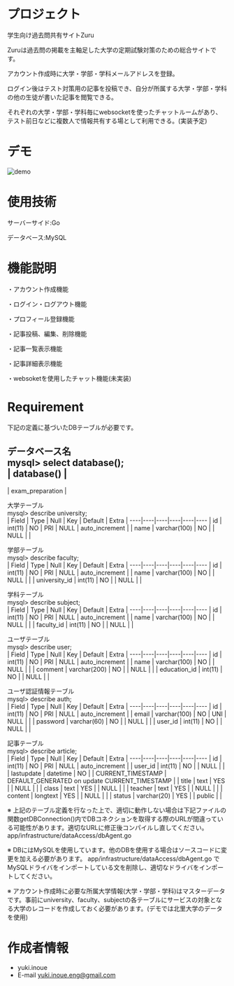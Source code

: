 # プロジェクト

学生向け過去問共有サイトZuru

Zuruは過去問の掲載を主軸足した大学の定期試験対策のための総合サイトです。

アカウント作成時に大学・学部・学科メールアドレスを登録。

ログイン後はテスト対策用の記事を投稿でき、自分が所属する大学・学部・学科の他の生徒が書いた記事を閲覧できる。

それぞれの大学・学部・学科毎にwebsocketを使ったチャットルームがあり、テスト前日などに複数人で情報共有する場として利用できる。(実装予定)


# デモ

![demo](https://raw.github.com/wiki/yuki-inoue-eng/exam-preparation--app/images/exam-preparation-app.gif)

# 使用技術

サーバーサイド:Go

データベース:MySQL

# 機能説明

・アカウント作成機能

・ログイン・ログアウト機能

・プロフィール登録機能

・記事投稿、編集、削除機能

・記事一覧表示機能

・記事詳細表示機能

・websoketを使用したチャット機能(未実装)


# Requirement

下記の定義に基づいたDBテーブルが必要です。

データベース名  
mysql> select database();    
| database()       |
----
| exam_preparation |


大学テーブル  
mysql> describe university;    
| Field | Type         | Null | Key | Default | Extra          |
----|----|----|----|----|----
| id    | int(11)      | NO   | PRI | NULL    | auto_increment |
| name  | varchar(100) | NO   |     | NULL    |                |


学部テーブル  
mysql> describe faculty;   
| Field         | Type         | Null | Key | Default | Extra          |
----|----|----|----|----|----
| id            | int(11)      | NO   | PRI | NULL    | auto_increment |
| name          | varchar(100) | NO   |     | NULL    |                |
| university_id | int(11)      | NO   |     | NULL    |                |


学科テーブル  
mysql> describe subject;  
| Field      | Type         | Null | Key | Default | Extra          |
----|----|----|----|----|----
| id         | int(11)      | NO   | PRI | NULL    | auto_increment |
| name       | varchar(100) | NO   |     | NULL    |                |
| faculty_id | int(11)      | NO   |     | NULL    |                |


ユーザテーブル  
mysql> describe user;  
| Field        | Type         | Null | Key | Default | Extra          |
----|----|----|----|----|----
| id           | int(11)      | NO   | PRI | NULL    | auto_increment |
| name         | varchar(100) | NO   |     | NULL    |                |
| comment      | varchar(200) | NO   |     | NULL    |                |
| education_id | int(11)      | NO   |     | NULL    |                |


ユーザ認証情報テーブル  
mysql> describe auth;  
| Field    | Type         | Null | Key | Default | Extra          |
----|----|----|----|----|----
| id       | int(11)      | NO   | PRI | NULL    | auto_increment |
| email    | varchar(100) | NO   | UNI | NULL    |                |
| password | varchar(60)  | NO   |     | NULL    |                |
| user_id  | int(11)      | NO   |     | NULL    |                |


記事テーブル  
mysql> describe article;  
| Field      | Type        | Null | Key | Default           | Extra                                         |
----|----|----|----|----|----
| id         | int(11)     | NO   | PRI | NULL              | auto_increment                                |
| user_id    | int(11)     | NO   |     | NULL              |                                               |
| lastupdate | datetime    | NO   |     | CURRENT_TIMESTAMP | DEFAULT_GENERATED on update CURRENT_TIMESTAMP |
| title      | text        | YES  |     | NULL              |                                               |
| class      | text        | YES  |     | NULL              |                                               |
| teacher    | text        | YES  |     | NULL              |                                               |
| content    | longtext    | YES  |     | NULL              |                                               |
| status     | varchar(20) | YES  |     | public            |                                               |


※ 上記のテーブル定義を行なった上で、適切に動作しない場合は下記ファイルの関数getDBConnection()内でDBコネクションを取得する際のURLが間違っている可能性があります。適切なURLに修正後コンパイルし直してください。
app/infrastructure/dataAccess/dbAgent.go


※ DBにはMySQLを使用しています。他のDBを使用する場合はソースコードに変更を加える必要があります。
app/infrastructure/dataAccess/dbAgent.go でMySQLドライバをインポートしている文を削除し、適切なドライバをインポートしてください。


※ アカウント作成時に必要な所属大学情報(大学・学部・学科)はマスターデータです。事前にuniversity、faculty、subjectの各テーブルにサービスの対象となる大学のレコードを作成しておく必要があります。(デモでは北里大学のデータを使用)


# 作成者情報

* yuki.inoue
* E-mail yuki.inoue.eng@gmail.com